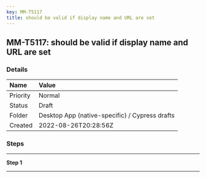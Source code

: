 ```yaml
---
key: MM-T5117
title: should be valid if display name and URL are set
---
```


## MM-T5117: should be valid if display name and URL are set

### Details

| Name     | Value                                          |
| :------- | :--------------------------------------------- |
| Priority | Normal                                         |
| Status   | Draft                                          |
| Folder   | Desktop App (native-specific) / Cypress drafts |
| Created  | 2022-08-26T20:28:56Z                           |

### Steps

<hr/>

**Step 1**

> <article></article>

<hr/>
